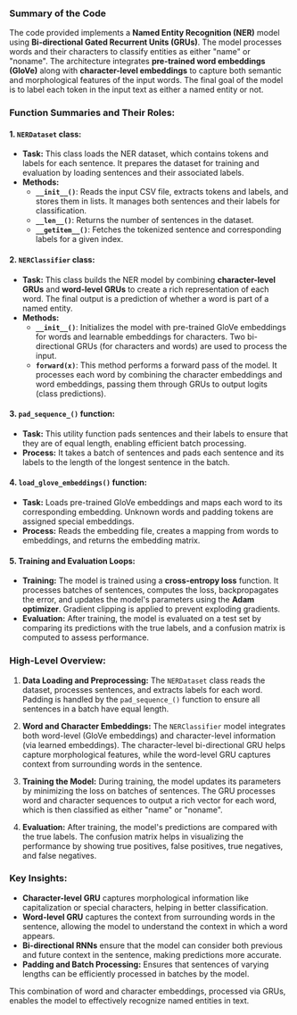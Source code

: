 ### Summary of the Code

The code provided implements a **Named Entity Recognition (NER)** model using **Bi-directional Gated Recurrent Units (GRUs)**. The model processes words and their characters to classify entities as either "name" or "noname". The architecture integrates **pre-trained word embeddings (GloVe)** along with **character-level embeddings** to capture both semantic and morphological features of the input words. The final goal of the model is to label each token in the input text as either a named entity or not.

### Function Summaries and Their Roles:

#### **1. `NERDataset` class:**
   - **Task:** This class loads the NER dataset, which contains tokens and labels for each sentence. It prepares the dataset for training and evaluation by loading sentences and their associated labels.
   - **Methods:**
     - **`__init__()`**: Reads the input CSV file, extracts tokens and labels, and stores them in lists. It manages both sentences and their labels for classification.
     - **`__len__()`**: Returns the number of sentences in the dataset.
     - **`__getitem__()`**: Fetches the tokenized sentence and corresponding labels for a given index.

#### **2. `NERClassifier` class:**
   - **Task:** This class builds the NER model by combining **character-level GRUs** and **word-level GRUs** to create a rich representation of each word. The final output is a prediction of whether a word is part of a named entity.
   - **Methods:**
     - **`__init__()`**: Initializes the model with pre-trained GloVe embeddings for words and learnable embeddings for characters. Two bi-directional GRUs (for characters and words) are used to process the input.
     - **`forward(x)`**: This method performs a forward pass of the model. It processes each word by combining the character embeddings and word embeddings, passing them through GRUs to output logits (class predictions).

#### **3. `pad_sequence_()` function:**
   - **Task:** This utility function pads sentences and their labels to ensure that they are of equal length, enabling efficient batch processing.
   - **Process:** It takes a batch of sentences and pads each sentence and its labels to the length of the longest sentence in the batch.

#### **4. `load_glove_embeddings()` function:**
   - **Task:** Loads pre-trained GloVe embeddings and maps each word to its corresponding embedding. Unknown words and padding tokens are assigned special embeddings.
   - **Process:** Reads the embedding file, creates a mapping from words to embeddings, and returns the embedding matrix.

#### **5. Training and Evaluation Loops:**
   - **Training:** The model is trained using a **cross-entropy loss** function. It processes batches of sentences, computes the loss, backpropagates the error, and updates the model's parameters using the **Adam optimizer**. Gradient clipping is applied to prevent exploding gradients.
   - **Evaluation:** After training, the model is evaluated on a test set by comparing its predictions with the true labels, and a confusion matrix is computed to assess performance.

### High-Level Overview:

1. **Data Loading and Preprocessing:** The `NERDataset` class reads the dataset, processes sentences, and extracts labels for each word. Padding is handled by the `pad_sequence_()` function to ensure all sentences in a batch have equal length.

2. **Word and Character Embeddings:** The `NERClassifier` model integrates both word-level (GloVe embeddings) and character-level information (via learned embeddings). The character-level bi-directional GRU helps capture morphological features, while the word-level GRU captures context from surrounding words in the sentence.

3. **Training the Model:** During training, the model updates its parameters by minimizing the loss on batches of sentences. The GRU processes word and character sequences to output a rich vector for each word, which is then classified as either "name" or "noname".

4. **Evaluation:** After training, the model's predictions are compared with the true labels. The confusion matrix helps in visualizing the performance by showing true positives, false positives, true negatives, and false negatives.

### Key Insights:
- **Character-level GRU** captures morphological information like capitalization or special characters, helping in better classification.
- **Word-level GRU** captures the context from surrounding words in the sentence, allowing the model to understand the context in which a word appears.
- **Bi-directional RNNs** ensure that the model can consider both previous and future context in the sentence, making predictions more accurate.
- **Padding and Batch Processing:** Ensures that sentences of varying lengths can be efficiently processed in batches by the model.

This combination of word and character embeddings, processed via GRUs, enables the model to effectively recognize named entities in text.
